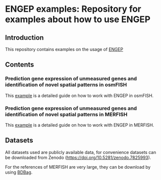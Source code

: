 # ENGEP examples: Repository for examples about how to use ENGEP

## Introduction

This repository contains examples on the usage of [ENGEP](https://github.com/Zhangxf-ccnu/ENGEP) 

## Contents

### Prediction gene expression of unmeasured genes and identification of novel spatial patterns in osmFISH

This [example](https://github.com/Zhangxf-ccnu/ENGEP-examples/blob/master/Example%20of%20identification%20of%20novel%20spatial%20patterns%20in%20osmFISH.md)  is a detailed guide on how to work with ENGEP in osmFISH.

### Prediction gene expression of unmeasured genes and identification of novel spatial patterns in MERFISH

This [example](https://github.com/Zhangxf-ccnu/ENGEP-examples/blob/master/Example%20of%20identification%20of%20novel%20spatial%20patterns%20in%20MERFISH.md) is a detailed guide on how to work with ENGEP in MERFISH.


## Datasets

All datasets used are publicly available data, for convenience datasets can be downloaded from Zenodo (https://doi.org/10.5281/zenodo.7825993).

For the references of MERFISH are very large, they can be download by using [BDBag](https://github.com/nemoarchive/host-data-on-nemo/wiki/Download-data-using-a-BDBag).
